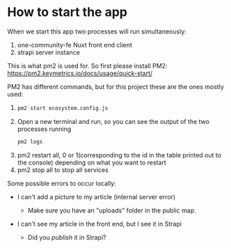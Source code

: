 # How to start the app

When we start this app two processes will run simultaneously:

1. one-community-fe Nuxt front end client
2. strapi server instance

This is what pm2 is used for. So first please install PM2: https://pm2.keymetrics.io/docs/usage/quick-start/

PM2 has different commands, but for this project these are the ones mostly used:

1. ```bash
   pm2 start ecosystem.config.js
   ```
2. Open a new terminal and run, so you can see the output of the two processes running
   ```bash
   pm2 logs
   ```
3. pm2 restart all, 0 or 1(corresponding to the id in the table printed out to the console) depending on what you want to restart
4. pm2 stop all to stop all services

Some possible errors to occur locally:

- I can't add a picture to my article (internal server error)

  - Make sure you have an "uploads" folder in the public map.

- I can't see my article in the front end, but I see it in Strapi
  - Did you _publish_ it in Strapi?

